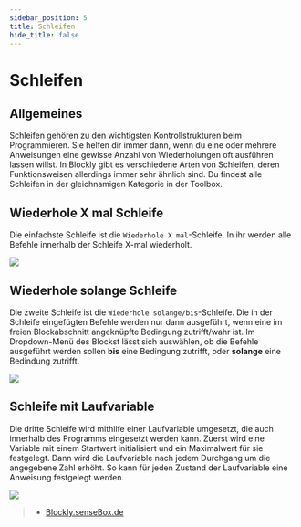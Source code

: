 ```yaml
---
sidebar_position: 5
title: Schleifen
hide_title: false
---
```


# Schleifen

## Allgemeines
Schleifen gehören zu den wichtigsten Kontrollstrukturen beim Programmieren. Sie helfen dir immer dann, wenn du eine oder mehrere Anweisungen eine gewisse Anzahl von Wiederholungen oft ausführen lassen willst. In Blockly gibt es verschiedene Arten von Schleifen, deren Funktionsweisen allerdings immer sehr ähnlich sind. Du findest alle Schleifen in der gleichnamigen Kategorie in der Toolbox.

## Wiederhole X mal Schleife
Die einfachste Schleife ist die `Wiederhole X mal`-Schleife. In ihr werden alle Befehle innerhalb der Schleife X-mal wiederholt.

![](/img/blockly-bilder/schleifen/blockly-schleifen-1.svg) 

## Wiederhole solange Schleife
Die zweite  Schleife ist die `Wiederhole solange/bis`-Schleife. Die in der Schleife eingefügten Befehle werden nur dann ausgeführt, wenn eine im freien Blockabschnitt angeknüpfte Bedingung zutrifft/wahr ist. Im Dropdown-Menü des Blockst lässt sich auswählen, ob die Befehle ausgeführt werden sollen **bis** eine Bedingung zutrifft, oder **solange** eine Bedindung zutrifft.

![](/img/blockly-bilder/schleifen/blockly-schleifen-2.svg) 

## Schleife mit Laufvariable
Die dritte Schleife wird mithilfe einer Laufvariable umgesetzt, die auch innerhalb des Programms eingesetzt werden kann. Zuerst wird eine Variable mit einem Startwert initialisiert und ein Maximalwert für sie festgelegt. Dann wird die Laufvariable nach jedem Durchgang um die angegebene Zahl erhöht. So kann für jeden Zustand der Laufvariable eine Anweisung festgelegt werden.

![](/img/blockly-bilder/schleifen/blockly-schleifen-3.svg) 


> - [Blockly.senseBox.de](https://blockly.sensebox.de/)